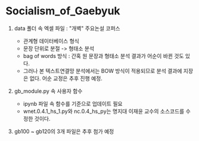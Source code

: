 # Socialism_of_Gaebyuk

1. data 폴더 속 엑셀 파일 : "개벽" 주요논설 코퍼스
   - 관계형 데이터베이스 형식
   - 문장 단위로 분절 -> 형태소 분석
   - bag of words 방식 : 간혹 원 문장과 형태소 분석 결과가 어순이 바뀐 것도 있다.
   - 그러나 본 텍스트연결망 분석에서는 BOW 방식이 적용되므로 분석 결과에 지장은 없다. 어순 교정은 추후 진행 예정.
  
2. gb_module.py 속 사용자 함수
   - ipynb 파일 속 함수를 기준으로 업데이트 필요
   - wnet.0.4.1_hs_1.py와 nc.0.4_hs_py는 명지대 이재윤 교수의 소스코드를 수정한 것이다.
  
3. gb100 ~ gb120의 3개 파일은 추후 첨가 예정
